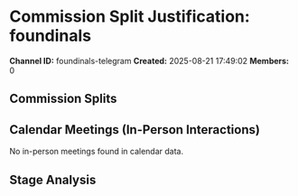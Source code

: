 # Commission Split Justification: foundinals

**Channel ID:** foundinals-telegram
**Created:** 2025-08-21 17:49:02
**Members:** 0

## Commission Splits


## Calendar Meetings (In-Person Interactions)

No in-person meetings found in calendar data.

## Stage Analysis

